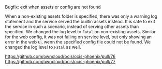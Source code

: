 Bugfix: exit when assets or config are not found

When a non-existing assets folder is specified, there was only a warning log statement and the service served
the builtin assets instead. It is safe to exit the service in such a scenario, instead of serving other assets
than specified. We changed the log level to `Fatal` on non-existing assets.
Similar for the web config, it was not failing on service level, but only showing an error in the web ui, wenn
the specified config file could not be found. We changed the log level to `Fatal` as well.

<https://github.com/owncloud/ocis/ocis-phoenix/pull/76>
<https://github.com/owncloud/ocis/ocis-phoenix/pull/77>
